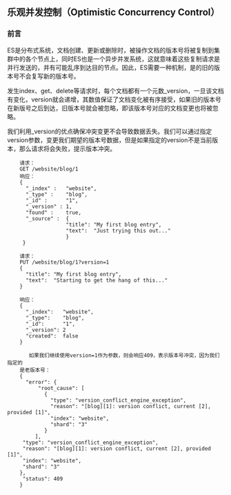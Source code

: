 ## 乐观并发控制（Optimistic Concurrency Control） ##
### 前言 ###
ES是分布式系统，文档创建、更新或删除时，被操作文档的版本号将被复制到集群中的各个节点上，同时ES也是一个异步并发系统，这就意味着这些复制请求是并行发送的，并有可能乱序到达目的节点。因此，ES需要一种机制，是的旧的版本号不会复写新的版本号。  

发生index、get、delete等请求时，每个文档都有一个元数_version，一旦该文档有变化，version就会递增，其数值保证了文档变化被有序接受，如果旧的版本号在新版号之后到达，旧版本号就会被忽略，即该版本号对应的文档变更也将被忽略。 
 
我们利用_version的优点确保冲突变更不会导致数据丢失。我们可以通过指定version参数，变更我们期望的版本号数据，但是如果指定的version不是当前版本，那么请求将会失败，提示版本冲突。

        请求：
        GET /website/blog/1
        响应：
        {
          "_index" :   "website",
          "_type" :    "blog",
          "_id" :      "1",
          "_version" : 1,
          "found" :    true,
          "_source" :  {
                       "title": "My first blog entry",
                       "text":  "Just trying this out..."
                       }
         }
        
        请求：
        PUT /website/blog/1?version=1 
        {
          "title": "My first blog entry",
          "text":  "Starting to get the hang of this..."
        } 

        响应：
        {
          "_index":   "website",
          "_type":    "blog",
          "_id":      "1",
          "_version": 2
          "created":  false
        }

           如果我们继续使用version=1作为参数，则会响应409，表示版本号冲突，因为我们指定的
        是老版本号：
        {
          "error": {
              "root_cause": [
                {
                  "type": "version_conflict_engine_exception",
                  "reason": "[blog][1]: version conflict, current [2], provided [1]",
                  "index": "website",
                  "shard": "3"
                }
             ],
         "type": "version_conflict_engine_exception",
         "reason": "[blog][1]: version conflict, current [2], provided [1]",
         "index": "website",
         "shard": "3"
        },
         "status": 409
        }